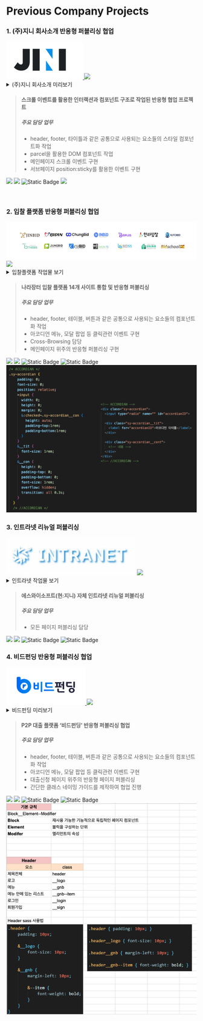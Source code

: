 # Previous Company Projects
### 1. (주)지니 회사소개 반응형 퍼블리싱 협업

<a href="http://newjini.co.kr/pages/index.html">
	<img src="https://github.com/yongZin/yongZin/blob/main/images/logo/jini-logo.png?raw=true" height="100" />
</a>

<img src="https://img.shields.io/badge/2022.06_~_2022.09-2c2b28.svg?style=for-the-badge" />

<details>
	<summary>(주)지니 회사소개 미리보기</summary>
	<img src="https://github.com/yongZin/yongZin/blob/main/images/gif/jini.gif?raw=true" height="350" />
</details>

> #### 스크롤 이벤트를 활용한 인터랙션과 컴포넌트 구조로 작업된 반응형 협업 프로젝트
> ##### 주요 담당 업무
> - header, footer, 타이틀과 같은 공통으로 사용되는 요소들의 스타일 컴포넌트화 작업
> - parcel을 활용한 DOM 컴포넌트 작업
> - 메인페이지 스크롤 이벤트 구현
> - 서브페이지 position:sticky를 활용한 이벤트 구현

<div>
	<img src="https://img.shields.io/badge/html5-E34F26.svg?style=for-the-badge&logo=html5&logoColor=white" />
	<img src="https://img.shields.io/badge/css3-1572B6.svg?style=for-the-badge&logo=css3&logoColor=white" />
	<img alt="Static Badge" src="https://img.shields.io/badge/Sass-CC6699?style=for-the-badge&logo=sass&logoColor=fff">
	<img src="https://img.shields.io/badge/javascript-F7DF1E.svg?style=for-the-badge&logo=javascript&logoColor=20232a" />
</div>

<br>
<br>

### 2. 입찰 플랫폼 반응형 퍼블리싱 협업

<a href="http://www.inbid.co.kr/#/main">
	<img src="https://github.com/yongZin/yongZin/blob/main/images/logo/consulting-logo.jpg?raw=true" height="100" />
</a>

<img src="https://img.shields.io/badge/2021.10_~_2022.05-2c2b28.svg?style=for-the-badge" />

<details>
	<summary>입찰플랫폼 작업물 보기</summary>
	<img src="https://github.com/yongZin/yongZin/blob/main/images/gif/consulting.gif?raw=true" height="350" />
</details>

> #### 나라장터 입찰 플랫폼 14개 사이트 통합 및 반응형 퍼블리싱
> ##### 주요 담당 업무
> - header, footer, 테이블, 버튼과 같은 공통으로 사용되는 요소들의 컴포넌트화 작업
> - 아코디언 메뉴, 모달 팝업 등 클릭관련 이벤트 구현
> - Cross-Browsing 담당
> - 메인페이지 위주의 반응형 퍼블리싱 구현

<div>
	<img src="https://img.shields.io/badge/html5-E34F26.svg?style=for-the-badge&logo=html5&logoColor=white" />
	<img src="https://img.shields.io/badge/css3-1572B6.svg?style=for-the-badge&logo=css3&logoColor=white" />
	<img alt="Static Badge" src="https://img.shields.io/badge/Sass-CC6699?style=for-the-badge&logo=sass&logoColor=fff">
	<img alt="Static Badge" src="https://img.shields.io/badge/jquery-0769AD?style=for-the-badge&logo=jquery&logoColor=fff">
</div>

<img src="https://github.com/yongZin/yongZin/blob/main/images/accordian.png?raw=true" />


### 3. 인트라넷 리뉴얼 퍼블리싱

<img src="https://github.com/yongZin/yongZin/blob/main/images/logo/intranet-logo.jpg?raw=true" height="100" />

<img src="https://img.shields.io/badge/2021.07_~_2021.09-2c2b28.svg?style=for-the-badge" />

<details>
	<summary>인트라넷 작업물 보기</summary>
	<img src="https://github.com/yongZin/yongZin/blob/main/images/gif/intranet.gif?raw=true" height="350" />
</details>

> #### 에스와이소프트(현:지니) 자체 인트라넷 리뉴얼 퍼블리싱
> ##### 주요 담당 업무
> - 모든 페이지 퍼블리싱 담당

<div>
	<img src="https://img.shields.io/badge/html5-E34F26.svg?style=for-the-badge&logo=html5&logoColor=white" />
	<img src="https://img.shields.io/badge/css3-1572B6.svg?style=for-the-badge&logo=css3&logoColor=white" />
	<img alt="Static Badge" src="https://img.shields.io/badge/Sass-CC6699?style=for-the-badge&logo=sass&logoColor=fff">
	<img alt="Static Badge" src="https://img.shields.io/badge/jquery-0769AD?style=for-the-badge&logo=jquery&logoColor=fff">
</div>

### 4. 비드펀딩 반응형 퍼블리싱 협업

<a href="https://www.bidfunding.co.kr/#/main">
	<img src="https://github.com/yongZin/yongZin/blob/main/images/logo/bidfunding-logo.png?raw=true" height="100" />
</a>

<img src="https://img.shields.io/badge/2020.10_~_2021.06-2c2b28.svg?style=for-the-badge" />

<details>
	<summary>비드펀딩 미리보기</summary>
	<img src="https://github.com/yongZin/yongZin/blob/main/images/gif/bidfunding.gif?raw=true" height="350" />
</details>

> #### P2P 대출 플랫폼 ‘비드펀딩’ 반응형 퍼블리싱 협업
> ##### 주요 담당 업무
> - header, footer, 테이블, 버튼과 같은 공통으로 사용되는 요소들의 컴포넌트화 작업
> - 아코디언 메뉴, 모달 팝업 등 클릭관련 이벤트 구현
> - 대출신청 페이지 위주의 반응형 페이지 퍼블리싱
> - 간단한 클래스 네이밍 가이드를 제작하여 협업 진행

<div>
	<img src="https://img.shields.io/badge/html5-E34F26.svg?style=for-the-badge&logo=html5&logoColor=white" />
	<img src="https://img.shields.io/badge/css3-1572B6.svg?style=for-the-badge&logo=css3&logoColor=white" />
	<img alt="Static Badge" src="https://img.shields.io/badge/Sass-CC6699?style=for-the-badge&logo=sass&logoColor=fff">
	<img alt="Static Badge" src="https://img.shields.io/badge/jquery-0769AD?style=for-the-badge&logo=jquery&logoColor=fff">
</div>

<img src="https://github.com/yongZin/yongZin/blob/main/images/guide.png?raw=true" />
